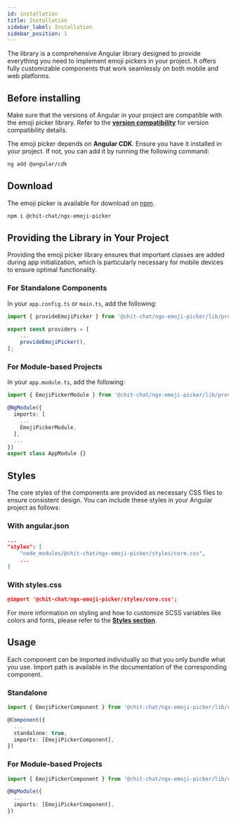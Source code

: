 ```yaml
---
id: installation
title: Installation
sidebar_label: Installation
sidebar_position: 1
---
```


The library is a comprehensive Angular library designed to provide everything you need to implement emoji pickers in your project. It offers fully customizable components that work seamlessly on both mobile and web platforms.


## Before installing
Make sure that the versions of Angular in your project are compatible with the emoji picker library. Refer to the [**version compatibility**](/docs/reference/version-compatibility) for version compatibility details.

The emoji picker depends on **Angular CDK**. Ensure you have it installed in your project. If not, you can add it by running the following command:
```bash
ng add @angular/cdk
```


## Download

The emoji picker is available for download on [npm](https://www.npmjs.com/package/@chit-chat/ngx-emoji-picker).

```bash
npm i @chit-chat/ngx-emoji-picker
```


## Providing the Library in Your Project

Providing the emoji picker library ensures that important classes are added during app initialization, which is particularly necessary for mobile devices to ensure optimal functionality.


### For Standalone Components

In your `app.config.ts` or `main.ts`, add the following:

```typescript
import { provideEmojiPicker } from '@chit-chat/ngx-emoji-picker/lib/providers';

export const providers = [
    ...
    provideEmojiPicker(),
];
```


### For Module-based Projects

In your `app.module.ts`, add the following:
```typescript
import { EmojiPickerModule } from '@chit-chat/ngx-emoji-picker/lib/providers';

@NgModule({
  imports: [
    ...
    EmojiPickerModule,
  ],
  ...
})
export class AppModule {}
```

## Styles

The core styles of the components are provided as necessary CSS files to ensure consistent design. You can include these styles in your Angular project as follows:

### With angular.json
```json
...
"styles": [
    "node_modules/@chit-chat/ngx-emoji-picker/styles/core.css",
    ...
]
```

### With styles.css
```json
@import '@chit-chat/ngx-emoji-picker/styles/core.css';
```

For more information on styling and how to customize SCSS variables like colors and fonts, please refer to the [**Styles section**](/docs/reference/styles).

## Usage

Each component can be imported individually so that you only bundle what you use. Import path is available in the documentation of the corresponding component.


### Standalone
```typescript
import { EmojiPickerComponent } from '@chit-chat/ngx-emoji-picker/lib/components/emoji-picker';

@Component({
  ...
  standalone: true,
  imports: [EmojiPickerComponent],
})
```

### For Module-based Projects
```typescript
import { EmojiPickerComponent } from '@chit-chat/ngx-emoji-picker/lib/components/emoji-picker';

@NgModule({
  ...
  imports: [EmojiPickerComponent],
})
```


